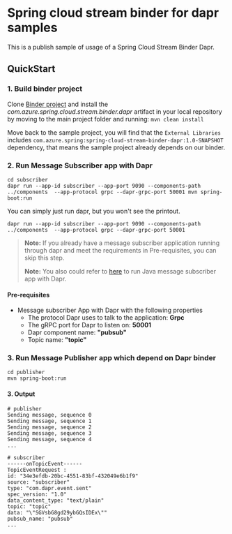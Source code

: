 # Spring cloud stream binder for dapr samples

This is a publish sample of usage of a Spring Cloud Stream Binder Dapr.

## QuickStart

### 1. Build binder project
Clone [Binder project](https://github.com/MouMangTai/spring-cloud-stream-binder-dapr) and install the *com.azure.spring.cloud.stream.binder.dapr* artifact in your local repository by moving to the main project folder and running:
   `mvn clean install`

Move back to the sample project,
you will find that the `External Libraries`
includes `com.azure.spring:spring-cloud-stream-binder-dapr:1.0-SNAPSHOT` dependency,
that means the sample project already depends on our binder.
### 2. Run Message Subscriber app with Dapr
```
cd subscriber
dapr run --app-id subscriber --app-port 9090 --components-path ../components  --app-protocol grpc --dapr-grpc-port 50001 mvn spring-boot:run
```

You can simply just run dapr, but you won't see the printout.
```
dapr run --app-id subscriber --app-port 9090 --components-path ../components  --app-protocol grpc --dapr-grpc-port 50001
```
> **Note:**
> If you already have a message subscriber application running through dapr and meet the requirements in Pre-requisites, you can skip this step.
>
> **Note:**
> You also could refer to [here](https://github.com/dapr/quickstarts/tree/master/pub_sub/java/sdk#run-java-message-subscriber-app-with-dapr) to run Java message subscriber app with Dapr.

#### Pre-requisites

- Message subscriber App with Dapr with the following properties
    - The protocol Dapr uses to talk to the application: **Grpc**
    - The gRPC port for Dapr to listen on: **50001**
    - Dapr component name: **"pubsub"**
    - Topic name: **"topic"**
### 3. Run Message Publisher app which depend on Dapr binder
```
cd publisher
mvn spring-boot:run
```

#### 3. Output

```
# publisher
Sending message, sequence 0
Sending message, sequence 1
Sending message, sequence 2
Sending message, sequence 3
Sending message, sequence 4
...

# subscriber
------onTopicEvent------
TopicEventRequest :
id: "34e3efdb-20bc-4551-83bf-432049e6b1f9"
source: "subscriber"
type: "com.dapr.event.sent"
spec_version: "1.0"
data_content_type: "text/plain"
topic: "topic"
data: "\"SGVsbG8gd29ybGQsIDEx\""
pubsub_name: "pubsub"
...
```
